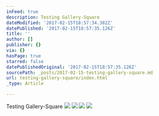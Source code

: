 ```yaml
---
inFeed: true
description: Testing Gallery-Square
dateModified: '2017-02-15T18:57:34.382Z'
datePublished: '2017-02-15T18:57:35.126Z'
title: ''
author: []
publisher: {}
via: {}
hasPage: true
starred: false
datePublishedOriginal: '2017-02-15T18:57:35.126Z'
sourcePath: _posts/2017-02-15-testing-gallery-square.md
url: testing-gallery-square/index.html
_type: Article

---
```

Testing Gallery-Square
![](https://the-grid-user-content.s3-us-west-2.amazonaws.com/f431c96e-f381-4d13-b239-2017c5f053de.jpg)
![](https://the-grid-user-content.s3-us-west-2.amazonaws.com/b9c3f14e-493b-46c0-ab6c-d101bf5d0e2b.jpg)
![](https://the-grid-user-content.s3-us-west-2.amazonaws.com/cf6b4acd-0397-4f10-bbab-c84c563dee36.jpg)
![](https://the-grid-user-content.s3-us-west-2.amazonaws.com/3ea6e75a-e04f-4d1e-9191-8ec438e700d3.jpg)